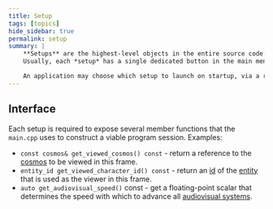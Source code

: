 ```yaml
---
title: Setup
tags: [topics] 
hide_sidebar: true
permalink: setup
summary: |
    **Setups** are the highest-level objects in the entire source code. They are allocated and used directly by [``main.cpp``](main_cpp).  
    Usually, each *setup* has a single dedicated button in the main menu.  

    An application may choose which setup to launch on startup, via a relevant [``config.lua``](config_lua) setting.
---
```


## Interface

Each setup is required to expose several member functions that the ``main.cpp`` uses to construct a viable program session.
Examples:

- ``const cosmos& get_viewed_cosmos() const`` - return a reference to the [cosmos](cosmos) to be viewed in this frame.
- ``entity_id get_viewed_character_id() const`` - return an [id](entity_id) of the [entity](entity) that is used as the viewer in this frame.
- ``auto get_audiovisual_speed()`` const - get a floating-point scalar that determines the speed with which to advance all [audiovisual systems](audiovisual_system).

